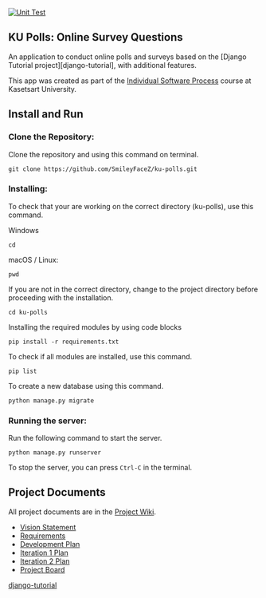 [![Unit Test](https://github.com/SmileyFaceZ/ku-polls/actions/workflows/python-app.yml/badge.svg)](https://github.com/SmileyFaceZ/ku-polls/actions/workflows/python-app.yml)

## KU Polls: Online Survey Questions 

An application to conduct online polls and surveys based
on the [Django Tutorial project][django-tutorial], with
additional features.

This app was created as part of the [Individual Software Process](
https://cpske.github.io/ISP) course at Kasetsart University.

## Install and Run

### Clone the Repository:
Clone the repository and using this command on terminal.
```commandline
git clone https://github.com/SmileyFaceZ/ku-polls.git
```

### Installing:

To check that your are working on the correct directory (ku-polls), use this command.

Windows
```commandline
cd
```

macOS / Linux:
```commandline
pwd
```

If you are not in the correct directory, change to the project directory before proceeding with the installation.
```commandline
cd ku-polls
```

Installing the required modules by using code blocks
```commandline
pip install -r requirements.txt
```

To check if all modules are installed, use this command.
```commandline
pip list
```

To create a new database using this command.
```commandline
python manage.py migrate
```

### Running the server:
Run the following command to start the server.
```commandline
python manage.py runserver
```
To stop the server, you can press `Ctrl-C` in the terminal.

## Project Documents

All project documents are in the [Project Wiki](../../wiki/Home).

- [Vision Statement](../../wiki/Vision%20Statement)
- [Requirements](../../wiki/Requirements)
- [Development Plan](../../wiki/Development-Plan)
- [Iteration 1 Plan](../../wiki/Iteration-1-Plan)
- [Iteration 2 Plan](../../wiki/Iteration-2-Plan)
- [Project Board](../../projects?query=is%3Aopen)

[django-tutorial](https://docs.djangoproject.com/en/4.1/intro/tutorial01/)